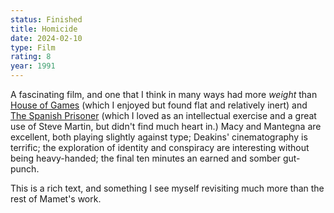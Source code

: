 ```yaml
---
status: Finished
title: Homicide
date: 2024-02-10
type: Film
rating: 8
year: 1991
---
```


A fascinating film, and one that I think in many ways had more _weight_ than [House of Games](/media/house-of-games) (which I enjoyed but found flat and relatively inert) and [The Spanish Prisoner](/media/the-spanish-prisoner) (which I loved as an intellectual exercise and a great use of Steve Martin, but didn't find much heart in.) Macy and Mantegna are excellent, both playing slightly against type; Deakins' cinematography is terrific; the exploration of identity and conspiracy are interesting without being heavy-handed; the final ten minutes an earned and somber gut-punch.

This is a rich text, and something I see myself revisiting much more than the rest of Mamet's work.